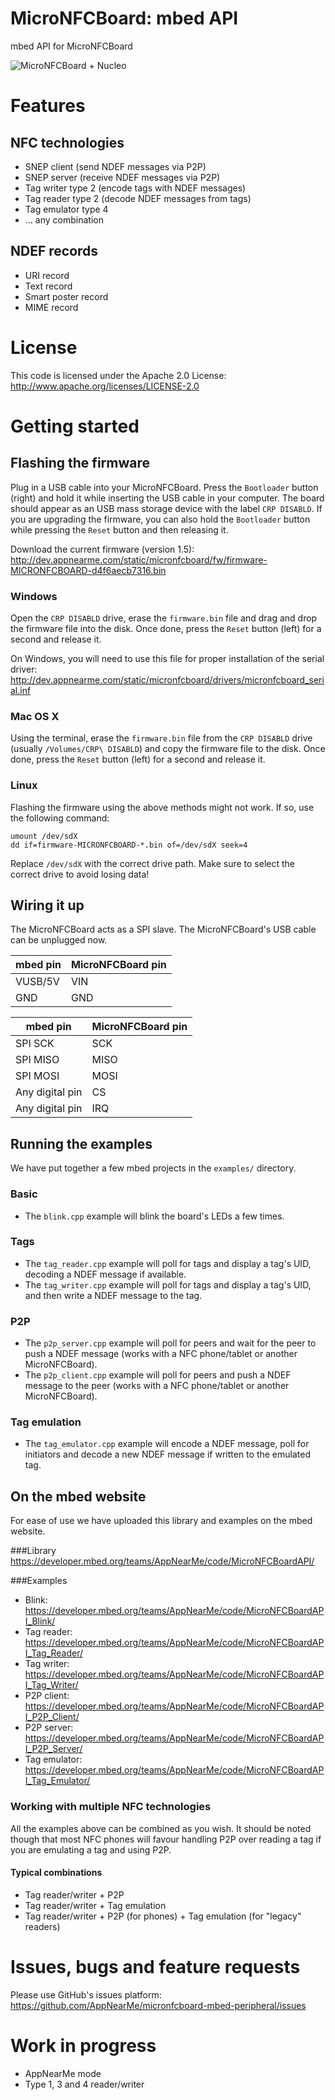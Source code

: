 # MicroNFCBoard: mbed API
mbed API for MicroNFCBoard

![MicroNFCBoard + Nucleo][micronfcboard-nucleo]

# Features
## NFC technologies
* SNEP client (send NDEF messages via P2P)
* SNEP server (receive NDEF messages via P2P)
* Tag writer type 2 (encode tags with NDEF messages)
* Tag reader type 2 (decode NDEF messages from tags)
* Tag emulator type 4
* ... any combination

## NDEF records
* URI record
* Text record
* Smart poster record
* MIME record

# License
This code is licensed under the Apache 2.0 License:
http://www.apache.org/licenses/LICENSE-2.0

# Getting started

## Flashing the firmware

Plug in a USB cable into your MicroNFCBoard. Press the ```Bootloader``` button (right) and hold it while inserting the USB cable in your computer. The board should appear as an USB mass storage device with the label ```CRP DISABLD```. If you are upgrading the firmware, you can also hold the ```Bootloader``` button while pressing the ```Reset``` button and then releasing it.

Download the current firmware (version 1.5): http://dev.appnearme.com/static/micronfcboard/fw/firmware-MICRONFCBOARD-d4f6aecb7316.bin

### Windows
Open the ```CRP DISABLD``` drive, erase the ```firmware.bin``` file and drag and drop the firmware file into the disk. Once done, press the ```Reset``` button (left) for a second and release it.

On Windows, you will need to use this file for proper installation of the serial driver:
http://dev.appnearme.com/static/micronfcboard/drivers/micronfcboard_serial.inf

### Mac OS X
Using the terminal, erase the ```firmware.bin``` file from the ```CRP DISABLD``` drive (usually ```/Volumes/CRP\ DISABLD```) and copy the firmware file to the disk. Once done, press the ```Reset``` button (left) for a second and release it.

### Linux
Flashing the firmware using the above methods might not work. If so, use the following command:
```shell
umount /dev/sdX
dd if=firmware-MICRONFCBOARD-*.bin of=/dev/sdX seek=4
```
Replace ```/dev/sdX``` with the correct drive path. Make sure to select the correct drive to avoid losing data!

## Wiring it up

The MicroNFCBoard acts as a SPI slave. The MicroNFCBoard's USB cable can be unplugged now.

| mbed pin     	| MicroNFCBoard pin 	|
|-------------	|-------------------	|
| VUSB/5V      	| VIN               	|
| GND         	| GND               	|

| mbed pin     	  | MicroNFCBoard pin 	|
|-------------	  |-------------------	|
| SPI SCK      	  | SCK               	|
| SPI MISO     	  | MISO              	|
| SPI MOSI     	  | MOSI              	|
| Any digital pin | CS               	  |
| Any digital pin | IRQ               	|

## Running the examples
We have put together a few mbed projects in the ```examples/``` directory.

### Basic
* The ```blink.cpp``` example will blink the board's LEDs a few times.

### Tags
* The ```tag_reader.cpp``` example will poll for tags and display a tag's UID, decoding a NDEF message if available.
* The ```tag_writer.cpp``` example will poll for tags and display a tag's UID, and then write a NDEF message to the tag.

### P2P
* The ```p2p_server.cpp``` example will poll for peers and wait for the peer to push a NDEF message (works with a NFC  phone/tablet or another MicroNFCBoard).
* The ```p2p_client.cpp``` example will poll for peers and push a NDEF message to the peer (works with a NFC  phone/tablet or another MicroNFCBoard).

### Tag emulation
* The ```tag_emulator.cpp``` example will encode a NDEF message, poll for initiators and decode a new NDEF message if written to the emulated tag.

## On the mbed website

For ease of use we have uploaded this library and examples on the mbed website.

###Library
https://developer.mbed.org/teams/AppNearMe/code/MicroNFCBoardAPI/

###Examples
* Blink: https://developer.mbed.org/teams/AppNearMe/code/MicroNFCBoardAPI_Blink/
* Tag reader: https://developer.mbed.org/teams/AppNearMe/code/MicroNFCBoardAPI_Tag_Reader/
* Tag writer: https://developer.mbed.org/teams/AppNearMe/code/MicroNFCBoardAPI_Tag_Writer/
* P2P client: https://developer.mbed.org/teams/AppNearMe/code/MicroNFCBoardAPI_P2P_Client/
* P2P server: https://developer.mbed.org/teams/AppNearMe/code/MicroNFCBoardAPI_P2P_Server/
* Tag emulator: https://developer.mbed.org/teams/AppNearMe/code/MicroNFCBoardAPI_Tag_Emulator/

### Working with multiple NFC technologies
All the examples above can be combined as you wish. It should be noted though that most NFC phones will favour handling P2P over reading a tag if you are emulating a tag and using P2P.

#### Typical combinations
* Tag reader/writer + P2P
* Tag reader/writer + Tag emulation
* Tag reader/writer + P2P (for phones) + Tag emulation (for "legacy" readers)
 
# Issues, bugs and feature requests
Please use GitHub's issues platform: https://github.com/AppNearMe/micronfcboard-mbed-peripheral/issues

# Work in progress
* AppNearMe mode
* Type 1, 3 and 4 reader/writer

[micronfcboard-nucleo]: http://appnearme.github.io/micronfcboard/doc/img/micronfcboard-nucleo.png
